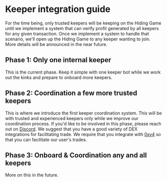 # Keeper integration guide
For the time being, only trusted keepers will be keeping on the Hiding Game until we implement a system that can verify profit generated by all keepers for any given transaction. Once we implement a system to handle that scenario, we'll open up the Hiding Game to any keeper wanting to join. More details will be announced in the near future.  

## Phase 1: Only one internal keeper
This is the current phase. Keep it simple with one keeper bot while we work out the kinks and prepare to onboard more keepers. 

## Phase 2: Coordination a few more trusted keepers 
This is where we introduce the first keeper coordination system. This will be with trusted and experienced keepers only while we improve our coordination process. If you'd like to be involved in this phase, please reach out on [Discord](https://discord.gg/G9mWtTC). We suggest that you have a good variety of DEX integrations for facilitating trade. We require that you integrate with [0xv4](https://0xprotocol.readthedocs.io/en/latest/) so that you can facilitate our user's trades. 

## Phase 3: Onboard & Coordination any and all keepers 
More on this in the future.
